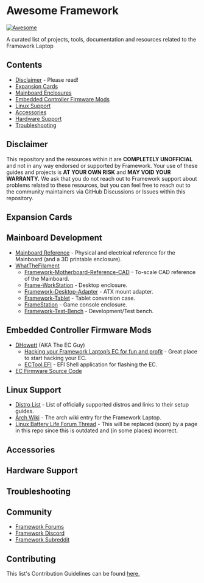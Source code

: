 # Awesome Framework
[![Awesome](https://awesome.re/badge.svg)](https://awesome.re)

A curated list of projects, tools, documentation and resources related to the Framework Laptop

## Contents
- [Disclaimer](#disclaimer) - Please read!
- [Expansion Cards](#contents)
- [Mainboard Enclosures](#mainboard-enclosures)
- [Embedded Controller Firmware Mods](#embedded-controller-firmware-mods)
- [Linux Support](#linux-support)
- [Accessories](#accessories)
- [Hardware Support](#hardware-support)
- [Troubleshooting](#troubleshooting)

## Disclaimer
This repository and the resources within it are **COMPLETELY UNOFFICIAL** and not in any way endorsed or supported by Framework. Your use of these guides and projects is **AT YOUR OWN RISK** and **MAY VOID YOUR WARRANTY.** We ask that you do not reach out to Framework support about problems related to these resources, but you can feel free to reach out to the community maintainers via GitHub Discussions or Issues within this repository.

## Expansion Cards

## Mainboard Development
- [Mainboard Reference](https://github.com/FrameworkComputer/Mainboard) - Physical and electrical reference for the Mainboard (and a 3D printable enclosure).
- [WhatTheFilament](https://github.com/whatthefilament)
  - [Framework-Motherboard-Reference-CAD](https://github.com/whatthefilament/Framework-Motherboard-Reference-CAD) - To-scale CAD reference of the Mainboard.
  - [Frame-WorkStation](https://github.com/whatthefilament/Frame-WorkStation) - Desktop enclosure.
  - [Framework-Desktop-Adapter](https://github.com/whatthefilament/Framework-Desktop-Adapter) - ATX mount adapter.
  - [Framework-Tablet](https://github.com/whatthefilament/Framework-Tablet) - Tablet conversion case.
  - [FrameStation](https://github.com/whatthefilament/FrameStation) - Game console enclosure.
  - [Framework-Test-Bench](https://github.com/whatthefilament/Framework-Test-Bench) - Development/Test bench.

## Embedded Controller Firmware Mods
- [DHowett](https://github.com/DHowett) (AKA The EC Guy)
  - [Hacking your Framework Laptop’s EC for fun and profit](https://www.howett.net/posts/2022-04-adding-an-ec-feature-1/) - Great place to start hacking your EC.
  - [ECTool.EFI](https://github.com/DHowett/FrameworkHacksPkg) - EFI Shell application for flashing the EC.
- [EC Firmware Source Code](https://github.com/FrameworkComputer/EmbeddedController)

## Linux Support
- [Distro List](https://frame.work/linux) - List of officially supported distros and links to their setup guides.
- [Arch Wiki](https://wiki.archlinux.org/title/Framework_Laptop) - The arch wiki entry for the Framework Laptop.
- [Linux Battery Life Forum Thread](https://community.frame.work/t/linux-battery-life-tuning/6665) - This will be replaced (soon) by a page in this repo since this is outdated and (in some places) incorrect. 

## Accessories

## Hardware Support

## Troubleshooting

## Community
- [Framework Forums](https://community.frame.work)
- [Framework Discord](https://discord.com/invite/Framework)
- [Framework Subreddit](https://reddit.com/r/framework)

## Contributing
This list's Contribution Guidelines can be found [here.](/contributing.md)


